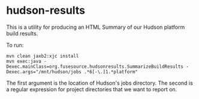 hudson-results
==============
This is a utility for producing an HTML Summary of our Hudson platform build results.

To run:

    mvn clean jaxb2:xjc install
    mvn exec:java -Dexec.mainClass=org.fusesource.hudsonresults.SummarizeBuildResults -Dexec.args="/mnt/hudson/jobs .*6[-\.]1.*platform"

The first argument is the location of Hudson's jobs directory.  The second is a regular expression for project directories that we want to report on.





